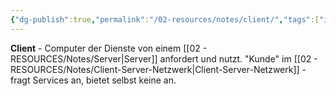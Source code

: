```yaml
---
{"dg-publish":true,"permalink":"/02-resources/notes/client/","tags":["informatik/netzwerk/rolle","computer/typ"],"noteIcon":"","updated":"2025-09-10T16:35:10.129+02:00"}
---
```



**Client** - Computer der Dienste von einem [[02 - RESOURCES/Notes/Server\|Server]] anfordert und nutzt.
"Kunde" im [[02 - RESOURCES/Notes/Client-Server-Netzwerk\|Client-Server-Netzwerk]] - fragt Services an, bietet selbst keine an.